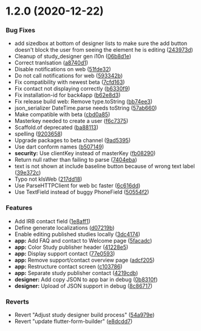 # 1.2.0 (2020-12-22)


### Bug Fixes

* add sizedbox at bottom of designer lists to make sure the add button doesn't block the user from seeing the element he is editing ([243973d](https://github.com/hpi-studyu/studyu/commit/243973d2063ec8d46d6c94658ecd21a19e6d7dd2))
* Cleanup of study_designer gen i10n ([06b8d1e](https://github.com/hpi-studyu/studyu/commit/06b8d1ee744038b04e9cac332baf5d74736731a5))
* Correct tranlsation ([a8740d1](https://github.com/hpi-studyu/studyu/commit/a8740d14d1420c2060f6ec89b85a4ad55e0b9a97))
* Disable notifications on web ([51fde32](https://github.com/hpi-studyu/studyu/commit/51fde32faad081beff797c650e50a4b75ef6fd87))
* Do not call notifications for web ([593342b](https://github.com/hpi-studyu/studyu/commit/593342b970b35335cc52bb7adb8bcd0e5e9abc0d))
* Fix compatibility with newest beta ([7cfd163](https://github.com/hpi-studyu/studyu/commit/7cfd16378fbbd963db49067b797aff62d2a6f1d8))
* Fix contact not displaying correctly ([b6330f9](https://github.com/hpi-studyu/studyu/commit/b6330f9cecf84214cfcc0e175b8764d7ea69a337))
* Fix installation-id for back4app ([b62e8d3](https://github.com/hpi-studyu/studyu/commit/b62e8d34ba65260afcad296069e538b1f852fbba))
* Fix release build web: Remove type.toString ([bb74ee3](https://github.com/hpi-studyu/studyu/commit/bb74ee36db98b3b8849529a8415edc01506a06f3))
* json_serializer DateTime.parse needs toString ([57ab660](https://github.com/hpi-studyu/studyu/commit/57ab66005cebb91ae6c42d44f1cd9668ca9af184))
* Make compatible with beta ([cbd0a85](https://github.com/hpi-studyu/studyu/commit/cbd0a8572a7f8933ac7da47746e8995274b3442e))
* Masterkey needed to create a user ([f6c7375](https://github.com/hpi-studyu/studyu/commit/f6c73752a0480ab750bac9531fcea0e6169c95a3))
* Scaffold.of deprecated ([ba88113](https://github.com/hpi-studyu/studyu/commit/ba881135f12156f35fe59078004d42a92f269f0b))
* spelling ([9203658](https://github.com/hpi-studyu/studyu/commit/9203658f433fc3b292814d8d5e39de112d86ef6e))
* Upgrade packages to beta channel ([9ad5395](https://github.com/hpi-studyu/studyu/commit/9ad5395742d5a5bcf7b412e236a0ccdc31d1b2bd))
* Use dart conform names ([b507149](https://github.com/hpi-studyu/studyu/commit/b507149660ab48afed6a635f6e067c8f553b5b5a))
* **security:** Use clientKey instead of masterKey ([fb08290](https://github.com/hpi-studyu/studyu/commit/fb08290054ace3a86e141397b644f209e6b682b7))
* Return null rather than failing to parse ([7404eba](https://github.com/hpi-studyu/studyu/commit/7404ebae978aa1142fa336cb44741ac4adc37c19))
* text is not shown at include baseline button because of wrong text label ([39e372c](https://github.com/hpi-studyu/studyu/commit/39e372cd5b750c601cc9e976910d86a57ef1e719))
* Typo not kIsWeb ([217dd18](https://github.com/hpi-studyu/studyu/commit/217dd180cb0f00de2b02bddb9fc0414581f0586b))
* Use ParseHTTPClient for web bc faster ([6c616dd](https://github.com/hpi-studyu/studyu/commit/6c616dd79d976562d429add5bf976e3c57241a3c))
* Use TextField instead of buggy PhoneField ([50554f2](https://github.com/hpi-studyu/studyu/commit/50554f29491975b9029d72f39f744243ca95d5b4))


### Features

* Add IRB contact field ([1e8aff1](https://github.com/hpi-studyu/studyu/commit/1e8aff1ef27eef89d74a9c63a5465ed301e7ca4f))
* Define generate localizations ([d07219b](https://github.com/hpi-studyu/studyu/commit/d07219b96337cb54146a3b80f2830b8ab8cb9cc2))
* Enable editing published studies locally ([3dc4174](https://github.com/hpi-studyu/studyu/commit/3dc4174d7b102eec2245157858ff016eaf225b55))
* **app:** Add FAQ and contact to Welcome page ([5facadc](https://github.com/hpi-studyu/studyu/commit/5facadc52beb6407e746fde5f3b28b79e2bb3138))
* **app:** Color Study publisher header ([41228e5](https://github.com/hpi-studyu/studyu/commit/41228e50e554d4f6cbe633c35a2a642a9fec6772))
* **app:** Display support contact ([77e0593](https://github.com/hpi-studyu/studyu/commit/77e0593c303aec894a0955e806978ce8a8bc8edf))
* **app:** Remove support/contact overview page ([adcf205](https://github.com/hpi-studyu/studyu/commit/adcf2056f81f07ad03273c9521901c544a942b9c))
* **app:** Restructure contact screen ([c103786](https://github.com/hpi-studyu/studyu/commit/c10378698edfc19ffa498838bf6c9c8d7285426e))
* **app:** Separate study publisher contact ([4219cdb](https://github.com/hpi-studyu/studyu/commit/4219cdb0821eaf25eb8f9cf218edf4149b342a64))
* **designer:** Add copy JSON to app bar in debug ([0b8310f](https://github.com/hpi-studyu/studyu/commit/0b8310f2cba839138d84cd44a3767c99ef76ea32))
* **designer:** Upload of JSON support in debug ([8c86717](https://github.com/hpi-studyu/studyu/commit/8c867178ac15194aa0d38663997b58001eebbe78))


### Reverts

* Revert "Adjust study designer build process" ([54a979e](https://github.com/hpi-studyu/studyu/commit/54a979eb44f7fb02020136ecf925f92fa48e204a))
* Revert "update flutter-form-builder" ([e8dcdd7](https://github.com/hpi-studyu/studyu/commit/e8dcdd72a10308d99e8fee6c916e5c9ce2e06f3a))



